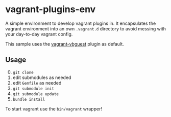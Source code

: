 vagrant-plugins-env
===================

A simple environment to develop vagrant plugins in. It encapsulates the vagrant environment into an own `.vagrant.d` directory to avoid messing with your day-to-day vagrant config.

This sample uses the [vagrant-vbguest](https://github.com/dotless-de/vagrant-vbguest) plugin as default.



## Usage

0. `git clone`
  1. edit submodules as needed
  2. edit `Gemfile` as needed
1. `git submodule init`
2. `git submodule update`
3. `bundle install`

To start vagrant use the `bin/vagrant` wrapper!
